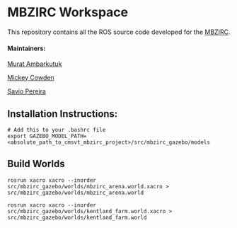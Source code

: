 # MBZIRC Workspace

This repository contains all the ROS source code developed for the [MBZIRC](http://www.mbzirc.com).

#### Maintainers:
[Murat Ambarkutuk](https://github.com/eroniki)

[Mickey Cowden](https://github.com/mickey13)

[Savio Pereira](https://github.com/JesusSaves747)

## Installation Instructions:

    # Add this to your .bashrc file
    export GAZEBO_MODEL_PATH=<absolute_path_to_cmsvt_mbzirc_project>/src/mbzirc_gazebo/models

## Build Worlds

    rosrun xacro xacro --inorder src/mbzirc_gazebo/worlds/mbzirc_arena.world.xacro > src/mbzirc_gazebo/worlds/mbzirc_arena.world

    rosrun xacro xacro --inorder src/mbzirc_gazebo/worlds/kentland_farm.world.xacro > src/mbzirc_gazebo/worlds/kentland_farm.world
